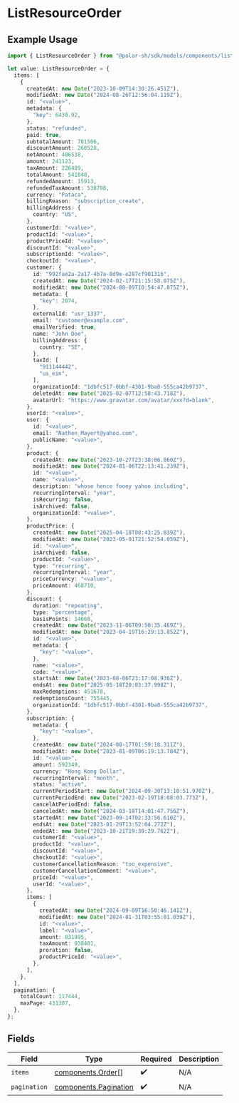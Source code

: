 # ListResourceOrder

## Example Usage

```typescript
import { ListResourceOrder } from "@polar-sh/sdk/models/components/listresourceorder.js";

let value: ListResourceOrder = {
  items: [
    {
      createdAt: new Date("2023-10-09T14:30:26.451Z"),
      modifiedAt: new Date("2024-08-26T12:56:04.119Z"),
      id: "<value>",
      metadata: {
        "key": 6430.92,
      },
      status: "refunded",
      paid: true,
      subtotalAmount: 781506,
      discountAmount: 260528,
      netAmount: 406538,
      amount: 241123,
      taxAmount: 226489,
      totalAmount: 541848,
      refundedAmount: 15913,
      refundedTaxAmount: 538708,
      currency: "Pataca",
      billingReason: "subscription_create",
      billingAddress: {
        country: "US",
      },
      customerId: "<value>",
      productId: "<value>",
      productPriceId: "<value>",
      discountId: "<value>",
      subscriptionId: "<value>",
      checkoutId: "<value>",
      customer: {
        id: "992fae2a-2a17-4b7a-8d9e-e287cf90131b",
        createdAt: new Date("2024-02-17T21:15:58.875Z"),
        modifiedAt: new Date("2024-08-09T10:54:47.875Z"),
        metadata: {
          "key": 2074,
        },
        externalId: "usr_1337",
        email: "customer@example.com",
        emailVerified: true,
        name: "John Doe",
        billingAddress: {
          country: "SE",
        },
        taxId: [
          "911144442",
          "us_ein",
        ],
        organizationId: "1dbfc517-0bbf-4301-9ba8-555ca42b9737",
        deletedAt: new Date("2025-02-07T12:58:43.718Z"),
        avatarUrl: "https://www.gravatar.com/avatar/xxx?d=blank",
      },
      userId: "<value>",
      user: {
        id: "<value>",
        email: "Nathen_Mayert@yahoo.com",
        publicName: "<value>",
      },
      product: {
        createdAt: new Date("2023-10-27T23:38:06.860Z"),
        modifiedAt: new Date("2024-01-06T22:13:41.239Z"),
        id: "<value>",
        name: "<value>",
        description: "whose hence fooey yahoo including",
        recurringInterval: "year",
        isRecurring: false,
        isArchived: false,
        organizationId: "<value>",
      },
      productPrice: {
        createdAt: new Date("2025-04-18T08:43:25.839Z"),
        modifiedAt: new Date("2023-05-01T21:52:54.059Z"),
        id: "<value>",
        isArchived: false,
        productId: "<value>",
        type: "recurring",
        recurringInterval: "year",
        priceCurrency: "<value>",
        priceAmount: 468710,
      },
      discount: {
        duration: "repeating",
        type: "percentage",
        basisPoints: 14668,
        createdAt: new Date("2023-11-06T09:50:35.469Z"),
        modifiedAt: new Date("2023-04-19T16:29:13.852Z"),
        id: "<value>",
        metadata: {
          "key": "<value>",
        },
        name: "<value>",
        code: "<value>",
        startsAt: new Date("2023-08-06T23:17:08.936Z"),
        endsAt: new Date("2025-05-18T20:03:37.998Z"),
        maxRedemptions: 451678,
        redemptionsCount: 755445,
        organizationId: "1dbfc517-0bbf-4301-9ba8-555ca42b9737",
      },
      subscription: {
        metadata: {
          "key": "<value>",
        },
        createdAt: new Date("2024-08-17T01:59:18.311Z"),
        modifiedAt: new Date("2023-01-09T06:19:13.784Z"),
        id: "<value>",
        amount: 592349,
        currency: "Hong Kong Dollar",
        recurringInterval: "month",
        status: "active",
        currentPeriodStart: new Date("2024-09-30T13:10:51.970Z"),
        currentPeriodEnd: new Date("2023-02-19T18:08:03.773Z"),
        cancelAtPeriodEnd: false,
        canceledAt: new Date("2024-03-18T14:01:47.756Z"),
        startedAt: new Date("2023-09-14T02:33:56.610Z"),
        endsAt: new Date("2023-01-29T13:52:04.272Z"),
        endedAt: new Date("2023-10-21T19:30:29.762Z"),
        customerId: "<value>",
        productId: "<value>",
        discountId: "<value>",
        checkoutId: "<value>",
        customerCancellationReason: "too_expensive",
        customerCancellationComment: "<value>",
        priceId: "<value>",
        userId: "<value>",
      },
      items: [
        {
          createdAt: new Date("2024-09-09T16:50:46.141Z"),
          modifiedAt: new Date("2024-01-31T03:55:01.039Z"),
          id: "<value>",
          label: "<value>",
          amount: 831995,
          taxAmount: 938401,
          proration: false,
          productPriceId: "<value>",
        },
      ],
    },
  ],
  pagination: {
    totalCount: 117444,
    maxPage: 431307,
  },
};
```

## Fields

| Field                                                          | Type                                                           | Required                                                       | Description                                                    |
| -------------------------------------------------------------- | -------------------------------------------------------------- | -------------------------------------------------------------- | -------------------------------------------------------------- |
| `items`                                                        | [components.Order](../../models/components/order.md)[]         | :heavy_check_mark:                                             | N/A                                                            |
| `pagination`                                                   | [components.Pagination](../../models/components/pagination.md) | :heavy_check_mark:                                             | N/A                                                            |